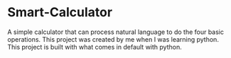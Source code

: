 # Smart-Calculator
A simple calculator that can process natural language to do the four basic operations. This project was created by me when I was learning python. This project is built with what comes in default with python.

